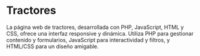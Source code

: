 # Tractores
La página web de tractores, desarrollada con PHP, JavaScript, HTML y CSS, ofrece una interfaz responsive y dinámica. Utiliza PHP para gestionar contenido y formularios, JavaScript para interactividad y filtros, y HTML/CSS para un diseño amigable.
